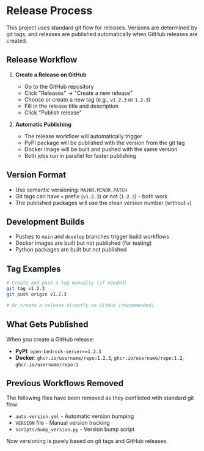 # Release Process

This project uses standard git flow for releases. Versions are determined by git tags, and releases are published automatically when GitHub releases are created.

## Release Workflow

1. **Create a Release on GitHub**
   - Go to the GitHub repository
   - Click "Releases" → "Create a new release"
   - Choose or create a new tag (e.g., `v1.2.3` or `1.2.3`)
   - Fill in the release title and description
   - Click "Publish release"

2. **Automatic Publishing**
   - The release workflow will automatically trigger
   - PyPI package will be published with the version from the git tag
   - Docker image will be built and pushed with the same version
   - Both jobs run in parallel for faster publishing

## Version Format

- Use semantic versioning: `MAJOR.MINOR.PATCH`
- Git tags can have `v` prefix (`v1.2.3`) or not (`1.2.3`) - both work
- The published packages will use the clean version number (without `v`)

## Development Builds

- Pushes to `main` and `develop` branches trigger build workflows
- Docker images are built but not published (for testing)
- Python packages are built but not published

## Tag Examples

```bash
# Create and push a tag manually (if needed)
git tag v1.2.3
git push origin v1.2.3

# Or create a release directly on GitHub (recommended)
```

## What Gets Published

When you create a GitHub release:

- **PyPI**: `open-bedrock-server==1.2.3`
- **Docker**: `ghcr.io/username/repo:1.2.3`, `ghcr.io/username/repo:1.2`, `ghcr.io/username/repo:1`

## Previous Workflows Removed

The following files have been removed as they conflicted with standard git flow:

- `auto-version.yml` - Automatic version bumping
- `VERSION` file - Manual version tracking
- `scripts/bump_version.py` - Version bump script

Now versioning is purely based on git tags and GitHub releases. 